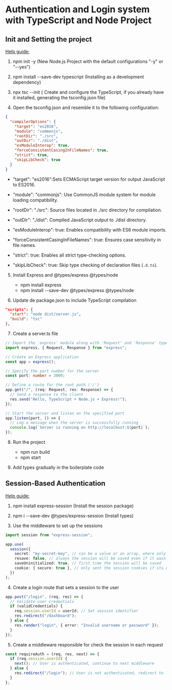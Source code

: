 # Authentication and Login system with TypeScript and Node Project

## Init and Setting the project

[Help guide:](https://medium.com/@induwara99/a-step-by-step-guide-to-setting-up-a-node-js-project-with-typescript-6df4481cb335)

1. npm init -y (New Node.js Project with the default configurations "-y" or "--yes")

2. npm install --save-dev typescript (Installing as a development dependency)

3. npx tsc --init ( Create and configure the TypeScript, if you already have it installed, generating the tsconfig.json file)

4. Open the tsconfig.json and resemble it to the following configuration:

```json
{
  "compilerOptions": {
    "target": "es2016",
    "module": "commonjs",
    "rootDir": "./src",
    "outDir": "./dist",
    "esModuleInterop": true,
    "forceConsistentCasingInFileNames": true,
    "strict": true,
    "skipLibCheck": true
  }
}
```

- "target": "es2016":Sets ECMAScript target version for output JavaScript to ES2016.

- "module": "commonjs": Use CommonJS module system for module loading compatibility.

- "rootDir": "./src": Source files located in ./src directory for compilation.

- "outDir": "./dist": Compiled JavaScript output to ./dist directory.

- "esModuleInterop": true: Enables compatibility with ES6 module imports.

- "forceConsistentCasingInFileNames": true: Ensures case sensitivity in file names.

- "strict": true: Enables all strict type-checking options.

- "skipLibCheck": true: Skip type checking of declaration files (`.d.ts`).

5. Install Express and @types/express @types/node

   - npm install express
   - npm install --save-dev @types/express @types/node

6. Update de package.json to include TypeScript compilation

```json
"scripts": {
  "start": "node dist/server.js",
  "build": "tsc"
},
```

7. Create a server.ts file

```typescript
// Import the 'express' module along with 'Request' and 'Response' types from express
import express, { Request, Response } from "express";

// Create an Express application
const app = express();

// Specify the port number for the server
const port: number = 3000;

// Define a route for the root path ('/')
app.get("/", (req: Request, res: Response) => {
  // Send a response to the client
  res.send("Hello, TypeScript + Node.js + Express!");
});

// Start the server and listen on the specified port
app.listen(port, () => {
  // Log a message when the server is successfully running
  console.log(`Server is running on http://localhost:${port}`);
});
```

8. Run the project

   - npm run build
   - npm start

9. Add types gradually in the boilerplate code

## Session-Based Authentication

[Help guide:](https://medium.com/@anandam00/understanding-session-based-authentication-in-nodejs-bc2a7b9e5a0b)

1. npm install express-session (Install the session package)

2. npm i --save-dev @types/express-session (Install types)

3. Use the middleware to set up the sessions

```typescript
import session from "express-session";

app.use(
  session({
    secret: "my-secret-key", // can be a value or an array, where only the first value will be used
    resave: false, // always the session will be saved even if it wasn't modified
    saveUninitialized: true, // first time the session will be saved
    cookie: { secure: true }, // only sent the session cookies if its uses HTTPS
  })
);
```

4. Create a login route that sets a session to the user

```typescript
app.post("/login", (req, res) => {
  // Validate user credentials
  if (validCredentials) {
    req.session.userId = userId; // Set session identifier
    res.redirect("/dashboard");
  } else {
    res.render("login", { error: "Invalid username or password" });
  }
});
```

5. Create a middleware responsible for check the session in each request

```typescript
const requireAuth = (req, res, next) => {
  if (req.session.userId) {
    next(); // User is authenticated, continue to next middleware
  } else {
    res.redirect("/login"); // User is not authenticated, redirect to login page
  }
};
```
